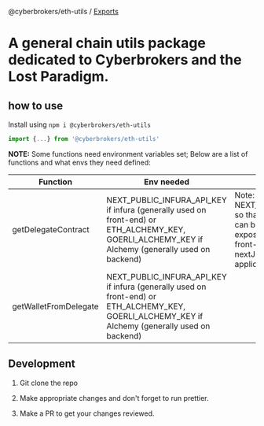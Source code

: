 @cyberbrokers/eth-utils / [Exports](modules.md)

# A general chain utils package dedicated to Cyberbrokers and the Lost Paradigm.

## how to use

Install using `npm i @cyberbrokers/eth-utils`

```js
import {...} from '@cyberbrokers/eth-utils'
```

**NOTE:** Some functions need environment variables set; Below are a list of functions and what envs they need defined:

| Function      | Env needed | Info |
| ----------- | ----------- | ----------- |
| getDelegateContract      | NEXT_PUBLIC_INFURA_API_KEY if infura (generally used on front-end) or ETH_ALCHEMY_KEY, GOERLI_ALCHEMY_KEY if Alchemy (generally used on backend)       | Note: We use NEXT_PUBLIC... so that the key can be exposed on the front-end of a nextJS application |
| getWalletFromDelegate   | NEXT_PUBLIC_INFURA_API_KEY if infura (generally used on front-end) or ETH_ALCHEMY_KEY, GOERLI_ALCHEMY_KEY if Alchemy (generally used on backend)        | |

## Development

1. Git clone the repo

2. Make appropriate changes and don't forget to run prettier.

3. Make a PR to get your changes reviewed.

